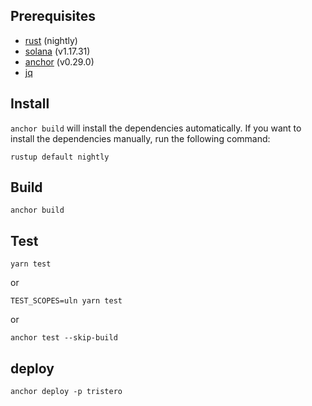 ## Prerequisites

- [rust](https://www.rust-lang.org/tools/install) (nightly)
- [solana](https://docs.solana.com/cli/install-solana-cli-tools) (v1.17.31)
- [anchor](https://book.anchor-lang.com/getting_started/installation.html) (v0.29.0)
- [jq](https://stedolan.github.io/jq/download/)

## Install

`anchor build` will install the dependencies automatically. If you want to install the dependencies manually, run the following command:

```shell
rustup default nightly
```

## Build

```shell
anchor build
```

## Test

```shell
yarn test
```

or

```shell
TEST_SCOPES=uln yarn test
```

or

```shell
anchor test --skip-build
```

## deploy

```shell
anchor deploy -p tristero
```
